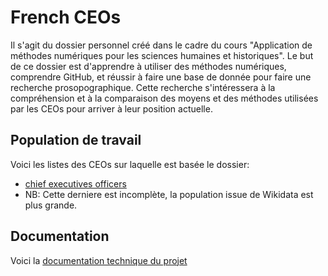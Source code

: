 # French CEOs
Il s'agit du dossier personnel créé dans le cadre du cours "Application de méthodes numériques pour les sciences humaines et historiques". Le but de ce dossier est d'apprendre à utiliser des méthodes numériques, comprendre GitHub, et réussir à faire une base de donnée pour faire une recherche prosopographique. Cette recherche s'intéressera à la compréhension et à la comparaison des moyens et des méthodes utilisées par les CEOs pour arriver à leur position actuelle.

## Population de travail
Voici les listes des CEOs sur laquelle est basée le dossier:
- [chief executives officers](https://en.wikipedia.org/wiki/List_of_chief_executive_officers)
- NB: Cette derniere est incomplète, la population issue de Wikidata est plus grande. 

## Documentation
Voici la [documentation technique du projet](Documentation/Home.md)
